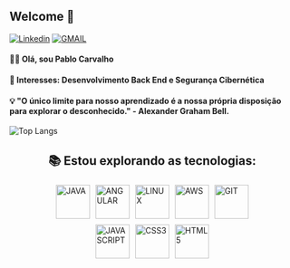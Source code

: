 
## Welcome 👋


[![Linkedin](https://img.shields.io/badge/LinkedIn-black?logo=linkedin&style=for-the-badge)](https://www.linkedin.com/in/pablo-carvalho-140255260/)
[![GMAIL](https://img.shields.io/badge/Gmail-black?logo=gmail&style=for-the-badge)](mailto:devpablocarvalho@gmail.com)
#### 👨‍💻 Olá, sou Pablo Carvalho <br>
#### 💼 Interesses: Desenvolvimento Back End e Segurança Cibernética

 #### 💡 "O único limite para nosso aprendizado é a nossa própria disposição para explorar o desconhecido." - Alexander Graham Bell.


![Top Langs](https://github-readme-stats.vercel.app/api/top-langs/?username=PabloCsDev&show_icons=true&theme=highcontrast&hide_rank=true&layout=compact)

<center>

## 📚 Estou explorando as tecnologias:

</center>

<style>
    .icon-container {
        display: flex;
        justify-content: center;
        align-items: center;
    }

    .icon-container img {
        margin: 5px; 
        width: 60px; 
        height: 60px; 
    }
</style>

<div class="icon-container">
    <img align="center" alt="JAVA" src="https://inapp.com/wp-content/uploads/elementor/thumbs/java-01-q05vr60j45kxbd4o8x4um7udsl3n06xd8ydqkcvjh8.png"/>
    <img align="center" alt="ANGULAR" src="https://angular.io/assets/images/logos/angular/angular.svg"/> 
    <img align="center" alt="LINUX" src="https://camo.githubusercontent.com/5827f82f2c2d9c5bad33de64e073659d1a57032b31009b8127189be6876916d4/68747470733a2f2f63646e2e6a7364656c6976722e6e65742f67682f64657669636f6e732f64657669636f6e2f69636f6e732f6c696e75782f6c696e75782d6f726967696e616c2e737667"/>
    <img align="center" alt="AWS" src="https://static-00.iconduck.com/assets.00/aws-icon-512x512-4v2f55fn.png"/> 
    <img align="center" alt="GIT" src="https://git-scm.com/images/logos/downloads/Git-Icon-1788C.png"/> 
</div>
<div class="icon-container">
    <img align="center" alt="JAVASCRIPT" src="https://upload.wikimedia.org/wikipedia/commons/6/6a/JavaScript-logo.png"/>
    <img align="center" alt="CSS3" src="https://cdn4.iconfinder.com/data/icons/iconsimple-programming/512/css-512.png"/>
    <img align="center" alt="HTML5" src="https://cdn4.iconfinder.com/data/icons/iconsimple-programming/512/html-512.png"/>
</div>
